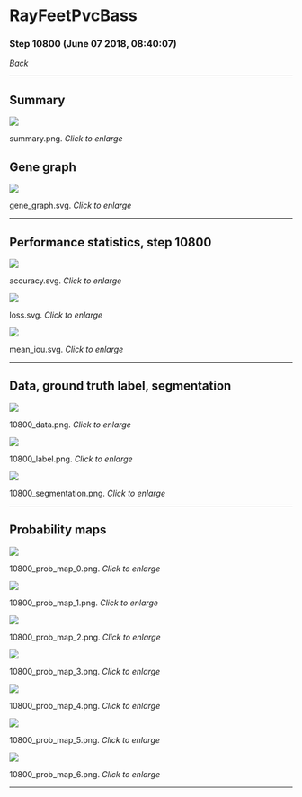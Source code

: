 # RayFeetPvcBass

### Step 10800 (June 07 2018, 08:40:07)

[_Back_](..)

---

## Summary

<div class="images"><a href="media/summary.png"><img  src="media/summary.png" align="center"></a><p>summary.png. <i>Click to enlarge</i></p></div>

## Gene graph

<div class="images"><a href="media/gene_graph.svg"><img  src="media/gene_graph.svg" align="center"></a><p>gene_graph.svg. <i>Click to enlarge</i></p></div>

---

## Performance statistics, step 10800

<div class="images"><a href="media/accuracy.svg"><img class="mini" src="media/accuracy.svg" align="center"></a><p>accuracy.svg. <i>Click to enlarge</i></p></div>
<div class="images"><a href="media/loss.svg"><img class="mini" src="media/loss.svg" align="center"></a><p>loss.svg. <i>Click to enlarge</i></p></div>
<div class="images"><a href="media/mean_iou.svg"><img class="mini" src="media/mean_iou.svg" align="center"></a><p>mean_iou.svg. <i>Click to enlarge</i></p></div>

---

## Data, ground truth label, segmentation

<div class="images"><a href="media/10800_data.png"><img class="mini" src="media/10800_data.png" align="center"></a><p>10800_data.png. <i>Click to enlarge</i></p></div>
<div class="images"><a href="media/10800_label.png"><img class="mini" src="media/10800_label.png" align="center"></a><p>10800_label.png. <i>Click to enlarge</i></p></div>
<div class="images"><a href="media/10800_segmentation.png"><img class="mini" src="media/10800_segmentation.png" align="center"></a><p>10800_segmentation.png. <i>Click to enlarge</i></p></div>

---

## Probability maps

<div class="images"><a href="media/10800_prob_map_0.png"><img class="mini" src="media/10800_prob_map_0.png" align="center"></a><p>10800_prob_map_0.png. <i>Click to enlarge</i></p></div>
<div class="images"><a href="media/10800_prob_map_1.png"><img class="mini" src="media/10800_prob_map_1.png" align="center"></a><p>10800_prob_map_1.png. <i>Click to enlarge</i></p></div>
<div class="images"><a href="media/10800_prob_map_2.png"><img class="mini" src="media/10800_prob_map_2.png" align="center"></a><p>10800_prob_map_2.png. <i>Click to enlarge</i></p></div>
<div class="images"><a href="media/10800_prob_map_3.png"><img class="mini" src="media/10800_prob_map_3.png" align="center"></a><p>10800_prob_map_3.png. <i>Click to enlarge</i></p></div>
<div class="images"><a href="media/10800_prob_map_4.png"><img class="mini" src="media/10800_prob_map_4.png" align="center"></a><p>10800_prob_map_4.png. <i>Click to enlarge</i></p></div>
<div class="images"><a href="media/10800_prob_map_5.png"><img class="mini" src="media/10800_prob_map_5.png" align="center"></a><p>10800_prob_map_5.png. <i>Click to enlarge</i></p></div>
<div class="images"><a href="media/10800_prob_map_6.png"><img class="mini" src="media/10800_prob_map_6.png" align="center"></a><p>10800_prob_map_6.png. <i>Click to enlarge</i></p></div>

---


